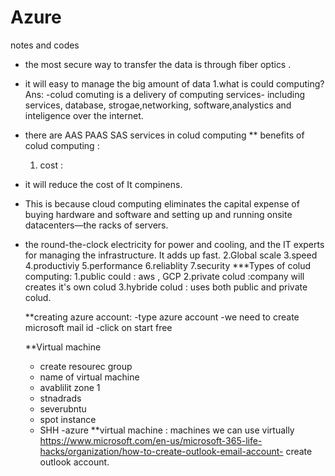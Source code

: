 # Azure
notes and codes
- the most secure way to transfer the data is through fiber optics .
- it will easy to manage the big amount of data
 1.what is could computing?
Ans:
-colud comuting is a delivery of computing services- including services, database, strogae,networking, software,analystics and inteligence over the internet.
- there are AAS PAAS SAS services in colud computing 
** benefits of colud computing  :
  1. cost :
- it will reduce the cost of It compinens.
- This is because cloud computing eliminates the capital expense of buying hardware and software and setting up and running onsite datacenters—the racks of servers.
-  the round-the-clock electricity for power and cooling, and the IT experts for managing the infrastructure. It adds up fast.
2.Global scale
3.speed
4.productiviy
5.performance
6.reliablity
7.security
***Types of colud computing:
   1.public could : aws , GCP
   2.private colud :company will creates it's own colud
   3.hybride colud : uses both public and private colud.

   **creating azure account:
   -type azure account
   -we need to create microsoft mail id
   -click on start free

   **Virtual machine
   - create resourec group
   - name of virtual machine
   - avablilit zone 1
   - stnadrads
   - severubntu
   - spot instance
   - SHH -azure
     **virtual machine :
     machines we can use virtually
     https://www.microsoft.com/en-us/microsoft-365-life-hacks/organization/how-to-create-outlook-email-account- create outlook account.

